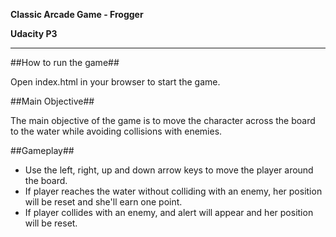 
**Classic Arcade Game - Frogger**

**Udacity P3**
______________________________________

##How to run the game##

Open index.html in your browser to start the game.


##Main Objective##

The main objective of the game is to move the character across the
board to the water while avoiding collisions with enemies.

##Gameplay##

* Use the left, right, up and down arrow keys to move the player
around the board.
* If player reaches the water without colliding with an enemy,
her position will be reset and she'll earn one point.
* If player collides with an enemy, and alert will appear and
her position will be reset.

